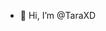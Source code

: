 - 👋 Hi, I’m @TaraXD
<!---
TaraXD/TaraXD is a ✨ special ✨ repository because its `README.md` (this file) appears on your GitHub profile.
You can click the Preview link to take a look at your changes.
--->
